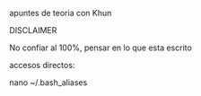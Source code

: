 apuntes de teoria con Khun

DISCLAIMER

No confiar al 100%, pensar en lo que esta escrito

accesos directos:

nano ~/.bash_aliases
